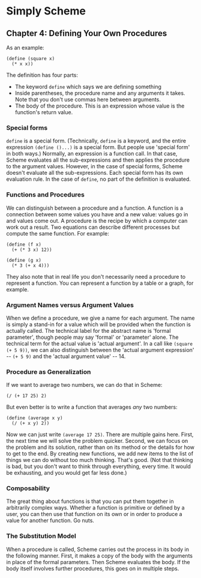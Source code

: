 # Simply Scheme

## Chapter 4: Defining Your Own Procedures

As an example:

    (define (square x)
      (* x x))

The definition has four parts:

+ The keyword `define` which says we are defining something
+ Inside parentheses, the procedure name and any arguments it takes. Note
  that you don't use commas here between arguments.
+ The body of the procedure. This is an expression whose value is the
  function's return value.

### Special forms

`define` is a special form. (Technically, `define` is a keyword, and the
entire expression `(define ()...)` is a special form. But people use
'special form' in both ways.) Normally, an expression is a function call.
In that case, Scheme evaluates all the sub-expressions and then applies the
procedure to the argument values. However, in the case of special forms,
Scheme doesn't evaluate all the sub-expressions. Each special form has its
own evaluation rule. In the case of `define`, no part of the definition is
evaluated.

### Functions and Procedures

We can distinguish between a procedure and a function. A function is
a connection between some values you have and a new value: values go in and
values come out. A procedure is the recipe by which a computer can work out
a result. Two equations can describe different processes but compute the
same function. For example:

    (define (f x)
      (+ (* 3 x) 12))

    (define (g x)
      (* 3 (+ x 4)))

They also note that in real life you don't necessarily need a procedure to
represent a function. You can represent a function by a table or a graph,
for example.

### Argument Names versus Argument Values

When we define a procedure, we give a name for each argument. The name is
simply a stand-in for a value which will be provided when the function is
actually called. The technical label for the abstract name is 'formal
parameter', though people may say 'formal' or 'parameter' alone. The
technical term for the actual value is 'actual argument'. In a call like
`(square (+ 5 9))`, we can also distinguish between the 'actual argument
expression' -- `(+ 5 9)` and the 'actual argument value' -- 14.

### Procedure as Generalization

If we want to average two numbers, we can do that in Scheme:

    (/ (+ 17 25) 2)

But even better is to write a function that averages *any* two numbers:

    (define (average x y)
      (/ (+ x y) 2))

Now we can just write `(average 17 25)`. There are multiple gains here.
First, the next time we will solve the problem quicker. Second, we can
focus on the problem and its solution, rather than on its method or the
details for how to get to the end. By creating new functions, we add new
items to the list of things we can do without too much thinking. That's
good. (Not that thinking is bad, but you don't want to think through
everything, every time. It would be exhausting, and you would get far less
done.)

### Composability

The great thing about functions is that you can put them together in
arbitrarily complex ways. Whether a function is primitive or defined by
a user, you can then use that function on its own or in order to produce
a value for another function. Go nuts.

### The Substitution Model

When a procedure is called, Scheme carries out the process in its body in
the following manner. First, it makes a copy of the body with the arguments
in place of the formal parameters. Then Scheme evaluates the body. If the
body itself involves further procedures, this goes on in multiple steps.
